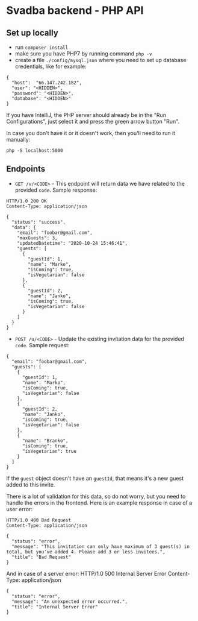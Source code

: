 # Svadba backend - PHP API

## Set up locally

- run `composer install`
- make sure you have PHP7 by running command `php -v`
- create a file `./config/mysql.json` where you need to set up database credentials, 
like for example:
```
{
  "host":  "66.147.242.182",
  "user": "<HIDDEN>",
  "password": "<HIDDEN>",
  "database": "<HIDDEN>"
}
```

If you have IntelliJ, the PHP server should already be in the "Run Configurations", 
just select it and press the green arrow button "Run".

In case you don't have it or it doesn't work, then you'll need to run it manually:
```
php -S localhost:5000
```

## Endpoints

- `GET /v/<CODE>` - This endpoint will return data we have related to the provided `code`.
Sample response:
```
HTTP/1.0 200 OK
Content-Type: application/json

{
  "status": "success",
  "data": {
    "email": "foobar@gmail.com",
    "maxGuests": 3,
    "updatedDatetime": "2020-10-24 15:46:41",
    "guests": [
      {
        "guestId": 1,
        "name": "Marko",
        "isComing": true,
        "isVegetarian": false
      },
      {
        "guestId": 2,
        "name": "Janko",
        "isComing": true,
        "isVegetarian": false
      }
    ]
  }
}
```

- `POST /u/<CODE>` - Update the existing invitation data for the provided `code`.
Sample request:
```
{
  "email": "foobar@gmail.com",
  "guests": [
    {
      "guestId": 1,
	  "name": "Marko",
      "isComing": true,
      "isVegetarian": false
    },
    {
      "guestId": 2,
	  "name": "Janko",
      "isComing": true,
      "isVegetarian": false
    },
	{
	  "name": "Branko",
      "isComing": true,
      "isVegetarian": true
    }
  ]
}
```
If the `guest` object doesn't have an `guestId`, that means it's a new guest added to this invite.

There is a lot of validation for this data, so do not worry, 
but you need to handle the errors in the frontend.
Here is an example response in case of a user error:
```
HTTP/1.0 400 Bad Request
Content-Type: application/json

{
  "status": "error",
  "message": "This invitation can only have maximum of 3 guest(s) in total, but you've added 4. Please add 3 or less invitees.",
  "title": "Bad Request"
}
```

And in case of a server error:
HTTP/1.0 500 Internal Server Error
Content-Type: application/json

```
{
  "status": "error",
  "message": "An unexpected error occurred.",
  "title": "Internal Server Error"
}
```